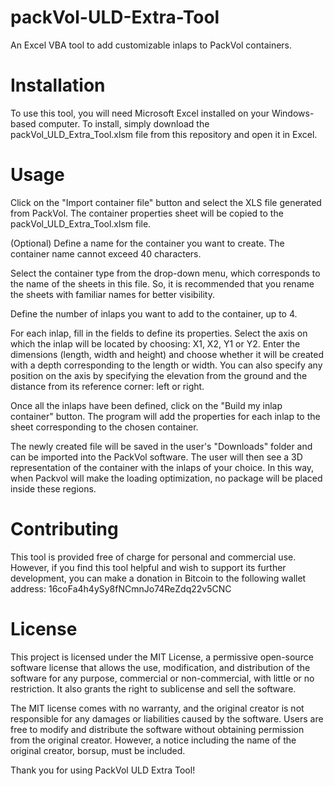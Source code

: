# packVol-ULD-Extra-Tool
An Excel VBA tool to add customizable inlaps to PackVol containers.

Installation
============
To use this tool, you will need Microsoft Excel installed on your Windows-based computer. To install, simply download the packVol_ULD_Extra_Tool.xlsm file from this repository and open it in Excel.

Usage
=====
Click on the "Import container file" button and select the XLS file generated from PackVol. The container properties sheet will be copied to the packVol_ULD_Extra_Tool.xlsm file.

(Optional) Define a name for the container you want to create. The container name cannot exceed 40 characters.

Select the container type from the drop-down menu, which corresponds to the name of the sheets in this file. So, it is recommended that you rename the sheets with familiar names for better visibility.

Define the number of inlaps you want to add to the container, up to 4.

For each inlap, fill in the fields to define its properties. Select the axis on which the inlap will be located by choosing: X1, X2, Y1 or Y2. Enter the dimensions (length, width and height) and choose whether it will be created with a depth corresponding to the length or width. You can also specify any position on the axis by specifying the elevation from the ground and the distance from its reference corner: left or right.

Once all the inlaps have been defined, click on the "Build my inlap container" button. The program will add the properties for each inlap to the sheet corresponding to the chosen container.

The newly created file will be saved in the user's "Downloads" folder and can be imported into the PackVol software. The user will then see a 3D representation of the container with the inlaps of your choice. In this way, when Packvol will make the loading optimization, no package will be placed inside these regions.

Contributing
============
This tool is provided free of charge for personal and commercial use. However, if you find this tool helpful and wish to support its further development, you can make a donation in Bitcoin to the following wallet address: 16coFa4h4ySy8fNCmnJo74ReZdq22v5CNC

License
=======
This project is licensed under the MIT License, a permissive open-source software license that allows the use, modification, and distribution of the software for any purpose, commercial or non-commercial, with little or no restriction. It also grants the right to sublicense and sell the software.

The MIT license comes with no warranty, and the original creator is not responsible for any damages or liabilities caused by the software. Users are free to modify and distribute the software without obtaining permission from the original creator. However, a notice including the name of the original creator, borsup, must be included.


Thank you for using PackVol ULD Extra Tool!
